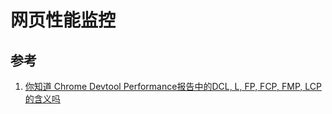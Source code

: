 # 网页性能监控
## 
## 参考
1. [你知道 Chrome Devtool Performance报告中的DCL, L, FP, FCP, FMP, LCP 的含义吗](https://www.colabug.com/2019/1224/6767570/amp/)